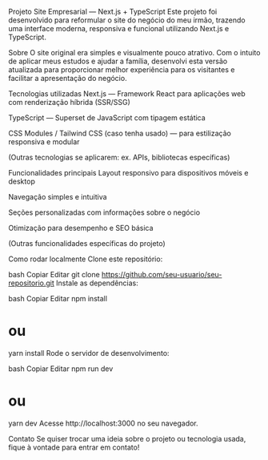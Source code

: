Projeto Site Empresarial — Next.js + TypeScript
Este projeto foi desenvolvido para reformular o site do negócio do meu irmão, trazendo uma interface moderna, responsiva e funcional utilizando Next.js e TypeScript.

Sobre
O site original era simples e visualmente pouco atrativo. Com o intuito de aplicar meus estudos e ajudar a família, desenvolvi esta versão atualizada para proporcionar melhor experiência para os visitantes e facilitar a apresentação do negócio.

Tecnologias utilizadas
Next.js — Framework React para aplicações web com renderização híbrida (SSR/SSG)

TypeScript — Superset de JavaScript com tipagem estática

CSS Modules / Tailwind CSS (caso tenha usado) — para estilização responsiva e modular

(Outras tecnologias se aplicarem: ex. APIs, bibliotecas específicas)

Funcionalidades principais
Layout responsivo para dispositivos móveis e desktop

Navegação simples e intuitiva

Seções personalizadas com informações sobre o negócio

Otimização para desempenho e SEO básica

(Outras funcionalidades específicas do projeto)

Como rodar localmente
Clone este repositório:

bash
Copiar
Editar
git clone https://github.com/seu-usuario/seu-repositorio.git
Instale as dependências:

bash
Copiar
Editar
npm install
# ou
yarn install
Rode o servidor de desenvolvimento:

bash
Copiar
Editar
npm run dev
# ou
yarn dev
Acesse http://localhost:3000 no seu navegador.

Contato
Se quiser trocar uma ideia sobre o projeto ou tecnologia usada, fique à vontade para entrar em contato!
